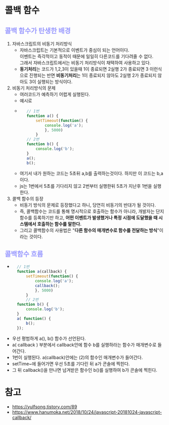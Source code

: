 # 콜백 함수
## __<span style=color:#9999ff>콜백 함수가 탄생한 배경</span>__
1. 자바스크립트의 비동기 처리방식
   - 자바스크립트는 기본적으로 이벤트가 중심이 되는 언어이다.</br>이벤트는 즉각적이고 동적이 때문에 일일히 다른코드를 기다려줄 수 없다.</br>그래서 자바스크립트에서는 비동기 처리방식이 채택하여 사용하고 있다.
   - **동기처리**는 코드가 1,2,3이 있을때 1이 종료되면 2실행 2가 종료되면 3 이런식으로 진행되는 반면 **비동기처리**는 1이 종료되지 않아도 2실행 2가 종료되지 않아도 3이 실행되는 방식이다.
2. 비동기 처리방식의 문제
   - 여러코드가 예측하기 어렵게 실행된다.
   - 예시로 
   - ``` js
        // 1번 
        function a() {   
            setTimeout(function() {   
                console.log('a');  
                }, 5000)
            }  
        // 2번 
        function b() {  
            console.log('b'); 
        }  
        a();
        b();
   - 여기서 내가 원하는 코드는 5초뒤 a,b를 출력하는것이다. 하지만 이 코드는 b,a이다.
   - js는 1번에서 5초를 기다리지 않고 2번부터 실행한뒤 5초가 지난후 1번을 실행한다.
3. 콜백 함수의 등장
   - 비동기 방식의 문제로 등장했다고 하니, 당연히 비동기의 반대가 될 것이다.
   - 즉, 콜백함수는 코드를 통해 명시적으로 호출하는 함수가 아니라, 개발자는 단지 함수를 등록하기만 하고, **어떤 이벤트가 발생했거나 특정 시점에 도달했을 때 시스템에서 호출하는 함수를 말한다.**
   - 그리고 콜백함수의 사용법은 "**다른 함수의 매개변수로 함수를 전달하는 방식**"이라는 것이다.
## __<span style="color:#9999ff">콜백함수 흐름</span>__
- ```js
    // 1번 
    function a(callback) {   
        setTimeout(function() {   
            console.log('a');    
            callback();  
            }, 5000) 
        }  
        // 2번 
    function b() {  
        console.log('b'); 
    }  
    a( function() {     
        b(); 
    });
- 우선 평범하게 a(), b() 함수가 선언된다.
- a( callback ) 부분에서 callback안에 함수 b를 실행하라는 함수가 매개변수로 들어간다.
- 1번이 실행된다. a(callback)안에는 (2)의 함수인 매개변수가 들어간다.
- setTime~에 들어가면 우선 5초를 기다린 뒤 a가 콘솔에 찍힌다.
- 그 뒤 callback()을 만나면 넘겨받은 함수인 b()를 실행하여 b가 콘솔에 찍힌다. 


# 참고
- https://yulfsong.tistory.com/89
- https://www.hanumoka.net/2018/10/24/javascript-20181024-javascript-callback/
